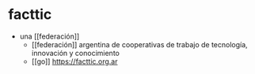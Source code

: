 # facttic

- una [[federación]]
  - [[federación]] argentina de cooperativas de trabajo de tecnología, innovación y conocimiento
  - [[go]] https://facttic.org.ar

